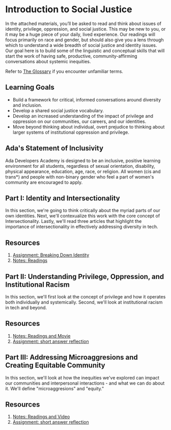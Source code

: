 # Introduction to Social Justice

In the attached materials, you’ll be asked to read and think about issues of identity, privilege, oppression, and social justice. This may be new to you, or it may be a huge piece of your daily, lived experience. Our readings will focus primarily on race and gender, but should also give you a lens through which to understand a wide breadth of social justice and identity issues. Our goal here is to build some of the linguistic and conceptual skills that will start the work of having safe, productive, community-affirming conversations about systemic inequities.

Refer to [The Glossary](https://github.com/Ada-Developers-Academy/jump-start/blob/bf4b1a1447c7664fadd60237f1eab235f7993760/lessons/00-social-justice/notes/Glossary.md) if you encounter unfamiliar terms.

## Learning Goals
- Build a framework for critical, informed conversations around diversity and inclusion.
- Develop a shared social justice vocabulary.
- Develop an increased understanding of the impact of privilege and oppression on our communities, our careers, and our identities.
- Move beyond thinking about individual, overt prejudice to thinking about larger systems of institutional oppression and privilege.

## Ada's Statement of Inclusivity
Ada Developers Academy is designed to be an inclusive, positive learning environment for all students, regardless of sexual orientation, disability, physical appearance, education, age, race, or religion. All women (cis and trans*) and people with non-binary gender who feel a part of women's community are encouraged to apply.

## Part I: Identity and Intersectionality
In this section, we're going to think critically about the myriad parts of our own identities. Next, we'll contexualize this work with the core concept of Intersectionality. Lastly, we'll read three articles that highlight the importance of intersectionality in effectively addressing diversity in tech.

## Resources
1. [Assignment: Breaking Down Identity](assignments/breaking-down-identity.md)
2. [Notes: Readings](notes/Part1Readings.md)

## Part II: Understanding Privilege, Oppression, and Institutional Racism
In this section, we'll first look at the concept of privilege and how it operates both individually and systemically. Second, we'll look at institutional racism in tech and beyond.

## Resources
1. [Notes: Readings and Movie](https://github.com/Ada-Developers-Academy/jump-start/blob/master/lessons/00-social-justice/notes/Part2Readings.md)
2. [Assignment: short answer reflection](https://github.com/Ada-Developers-Academy/jump-start/blob/master/lessons/00-social-justice/assignments/Part2Reflection.md)

## Part III: Addressing Microaggresions and Creating Equitable Community
In this section, we'll look at how the inequities we've explored can impact our communities and interpersonal interactions - and what we can do about it. We'll define "microaggresions" and "equity."

## Resources
1. [Notes: Readings and Video](https://github.com/Ada-Developers-Academy/jump-start/blob/master/lessons/00-social-justice/notes/Part3ReadingsAndVideo.md)
2. [Assignment: short answer reflection](https://github.com/Ada-Developers-Academy/jump-start/blob/master/lessons/00-social-justice/assignments/Part3Reflection.md)
